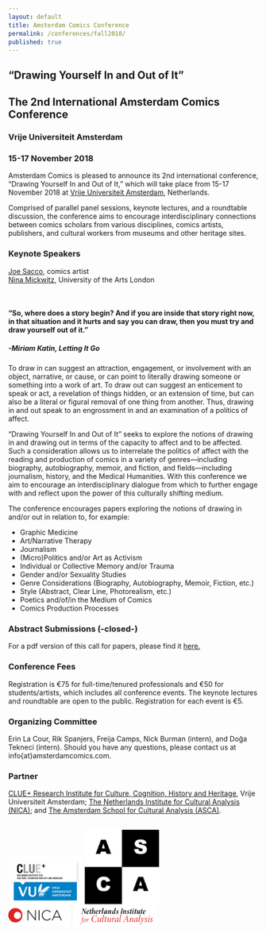 ```yaml
---
layout: default
title: Amsterdam Comics Conference
permalink: /conferences/fall2018/
published: true
---
```


## “Drawing Yourself In and Out of It”  
## The 2nd International Amsterdam Comics Conference

### Vrije Universiteit Amsterdam  
### 15-17 November 2018

Amsterdam Comics is pleased to announce its 2nd international conference, “Drawing Yourself In and Out of It,” which will take place from 15-17 November 2018 at [Vrije Universiteit Amsterdam](http://www.vu.nl), Netherlands.

Comprised of parallel panel sessions, keynote lectures, and a roundtable discussion, the conference aims to encourage interdisciplinary connections between comics scholars from various disciplines, comics artists, publishers, and cultural workers from museums and other heritage sites. 


### **Keynote Speakers**

[Joe Sacco](http://www.fantagraphics.com/artists/joe-sacco/), comics artist  
[Nina Mickwitz](http://www.arts.ac.uk/research/ual-staff-researchers/a-z/dr-nina-mickwitz/), University of the Arts London

<br>

<h4>“So, where does a story begin? And if you are inside that story right now, in that situation and it hurts and say you can draw, then you must try and draw yourself out of it.”</h4>

<h5>-Miriam Katin, <i>Letting It Go</i></h5>


To draw in can suggest an attraction, engagement, or involvement with an object, narrative, or cause, or can point to literally drawing someone or something into a work of art. To draw out can suggest an enticement to speak or act, a revelation of things hidden, or an extension of time, but can also be a literal or figural removal of one thing from another. Thus, drawing in and out speak to an engrossment in and an examination of a politics of affect.

“Drawing Yourself In and Out of It” seeks to explore the notions of drawing in and drawing out in terms of the capacity to affect and to be affected. Such a consideration allows us to interrelate the politics of affect with the reading and production of comics in a variety of genres—including biography, autobiography, memoir, and fiction, and fields—including journalism, history, and the Medical Humanities. With this conference we aim to encourage an interdisciplinary dialogue from which to further engage with and reflect upon the power of this culturally shifting medium.

The conference encourages papers exploring the notions of drawing in and/or out in relation to, for example: 

* Graphic Medicine
* Art/Narrative Therapy
* Journalism
* (Micro)Politics and/or Art as Activism
* Individual or Collective Memory and/or Trauma
* Gender and/or Sexuality Studies
* Genre Considerations (Biography, Autobiography, Memoir, Fiction, etc.) 
* Style (Abstract, Clear Line, Photorealism, etc.)
* Poetics and/of/in the Medium of Comics
* Comics Production Processes


### **Abstract Submissions (-closed-)**

For a pdf version of this call for papers, please find it <a href="CFP_Amsterdam_Comics_Conference_Fall_2018.pdf">here.</a>


### **Conference Fees**

Registration is €75 for full-time/tenured professionals and €50 for students/artists, which includes all conference events. The keynote lectures and roundtable are open to the public. Registration for each event is €5.  


### **Organizing Committee**

Erin La Cour, Rik Spanjers, Freija Camps, Nick Burman (intern), and Doğa Tekneci (intern). Should you have any questions, please contact us at info{at}amsterdamcomics.com.


### **Partner**

[CLUE+ Research Institute for Culture, Cognition, History and Heritage](https://clue.vu.nl/en/index.aspx), Vrije Universiteit Amsterdam; [The Netherlands Institute for Cultural Analysis (NICA)](https://www.nica-institute.com); and [The Amsterdam School for Cultural Analysis (ASCA)](http://asca.uva.nl).

<br>
<a href="https://clue.vu.nl/en/"><img src="img/Clue_Logo.jpg" alt="" style="width: 150px;"/></a>
<a href="https://clue.vu.nl/en/"><img src="img/ASCA_logo.jpg" alt="" style="width: 150px;"/></a>
<a href="https://clue.vu.nl/en/"><img src="img/NICA_logo.gif" alt="" style="width: 300px;"/></a>

